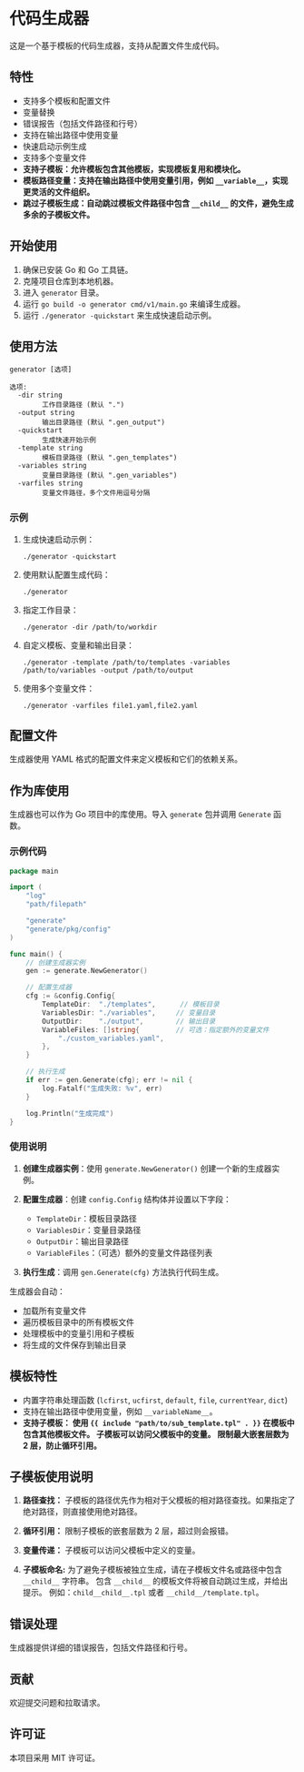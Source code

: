 # 代码生成器

这是一个基于模板的代码生成器，支持从配置文件生成代码。

## 特性

- 支持多个模板和配置文件
- 变量替换
- 错误报告（包括文件路径和行号）
- 支持在输出路径中使用变量
- 快速启动示例生成
- 支持多个变量文件
- **支持子模板：允许模板包含其他模板，实现模板复用和模块化。**
- **模板路径变量：支持在输出路径中使用变量引用，例如 `__variable__`，实现更灵活的文件组织。**
- **跳过子模板生成：自动跳过模板文件路径中包含 `__child__` 的文件，避免生成多余的子模板文件。**

## 开始使用

1.  确保已安装 Go 和 Go 工具链。
2.  克隆项目仓库到本地机器。
3.  进入 `generator` 目录。
4.  运行 `go build -o generator cmd/v1/main.go` 来编译生成器。
5.  运行 `./generator -quickstart` 来生成快速启动示例。

## 使用方法

```
generator [选项]

选项:
  -dir string
        工作目录路径 (默认 ".")
  -output string
        输出目录路径 (默认 ".gen_output")
  -quickstart
        生成快速开始示例
  -template string
        模板目录路径 (默认 ".gen_templates")
  -variables string
        变量目录路径 (默认 ".gen_variables")
  -varfiles string
        变量文件路径，多个文件用逗号分隔
```

### 示例

1.  生成快速启动示例：

    ```
    ./generator -quickstart
    ```

2.  使用默认配置生成代码：

    ```
    ./generator
    ```

3.  指定工作目录：

    ```
    ./generator -dir /path/to/workdir
    ```

4.  自定义模板、变量和输出目录：

    ```
    ./generator -template /path/to/templates -variables /path/to/variables -output /path/to/output
    ```

5.  使用多个变量文件：

    ```
    ./generator -varfiles file1.yaml,file2.yaml
    ```

## 配置文件

生成器使用 YAML 格式的配置文件来定义模板和它们的依赖关系。

## 作为库使用

生成器也可以作为 Go 项目中的库使用。导入 `generate` 包并调用 `Generate` 函数。

### 示例代码

```go
package main

import (
	"log"
	"path/filepath"

	"generate"
	"generate/pkg/config"
)

func main() {
	// 创建生成器实例
	gen := generate.NewGenerator()

	// 配置生成器
	cfg := &config.Config{
		TemplateDir:  "./templates",      // 模板目录
		VariablesDir: "./variables",     // 变量目录
		OutputDir:    "./output",        // 输出目录
		VariableFiles: []string{         // 可选：指定额外的变量文件
			"./custom_variables.yaml",
		},
	}

	// 执行生成
	if err := gen.Generate(cfg); err != nil {
		log.Fatalf("生成失败: %v", err)
	}

	log.Println("生成完成")
}
```

### 使用说明

1. **创建生成器实例**：使用 `generate.NewGenerator()` 创建一个新的生成器实例。

2. **配置生成器**：创建 `config.Config` 结构体并设置以下字段：
   - `TemplateDir`：模板目录路径
   - `VariablesDir`：变量目录路径
   - `OutputDir`：输出目录路径
   - `VariableFiles`：（可选）额外的变量文件路径列表

3. **执行生成**：调用 `gen.Generate(cfg)` 方法执行代码生成。

生成器会自动：
- 加载所有变量文件
- 遍历模板目录中的所有模板文件
- 处理模板中的变量引用和子模板
- 将生成的文件保存到输出目录

## 模板特性

- 内置字符串处理函数 (`lcfirst`, `ucfirst`, `default`, `file`, `currentYear`, `dict`)
- 支持在输出路径中使用变量，例如 `__variableName__`。
- **支持子模板： 使用 `{{ include "path/to/sub_template.tpl" . }}` 在模板中包含其他模板文件。 子模板可以访问父模板中的变量。 限制最大嵌套层数为 2 层，防止循环引用。**

## 子模板使用说明

1.  **路径查找：** 子模板的路径优先作为相对于父模板的相对路径查找。如果指定了绝对路径，则直接使用绝对路径。

2.  **循环引用：** 限制子模板的嵌套层数为 2 层，超过则会报错。

3.  **变量传递：** 子模板可以访问父模板中定义的变量。

4.  **子模板命名:** 为了避免子模板被独立生成，请在子模板文件名或路径中包含 `__child__` 字符串。 包含 `__child__` 的模板文件将被自动跳过生成，并给出提示。  例如：`child__child__.tpl` 或者 `__child__/template.tpl`。

## 错误处理

生成器提供详细的错误报告，包括文件路径和行号。

## 贡献

欢迎提交问题和拉取请求。

## 许可证

本项目采用 MIT 许可证。

